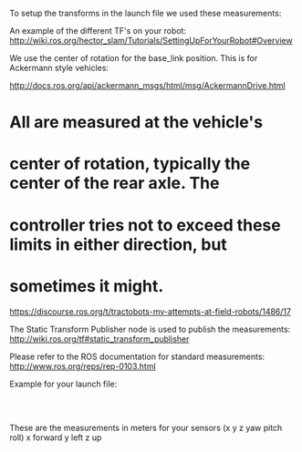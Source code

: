 

To setup the transforms in the launch file we used these measurements:

An example of the different TF's on your robot:
http://wiki.ros.org/hector_slam/Tutorials/SettingUpForYourRobot#Overview


We use the center of rotation for the base_link position.  This is for Ackermann style vehicles:

  http://docs.ros.org/api/ackermann_msgs/html/msg/AckermannDrive.html
  # All are measured at the vehicle's
  # center of rotation, typically the center of the rear axle. The
  # controller tries not to exceed these limits in either direction, but
  # sometimes it might.

  https://discourse.ros.org/t/tractobots-my-attempts-at-field-robots/1486/17

The Static Transform Publisher node is used to publish the measurements:
http://wiki.ros.org/tf#static_transform_publisher

Please refer to the ROS documentation for standard measurements: 
  http://www.ros.org/reps/rep-0103.html 
  
  Example for your launch file:
  <pre>
      <node pkg="tf" type="static_transform_publisher" 
        name="base_link_transform" 
        args="0 0 0 0 0 0 base_link odom 10" />
  </pre>
  These are the measurements in meters for your sensors (x y z yaw pitch roll)  x forward y left z up  
